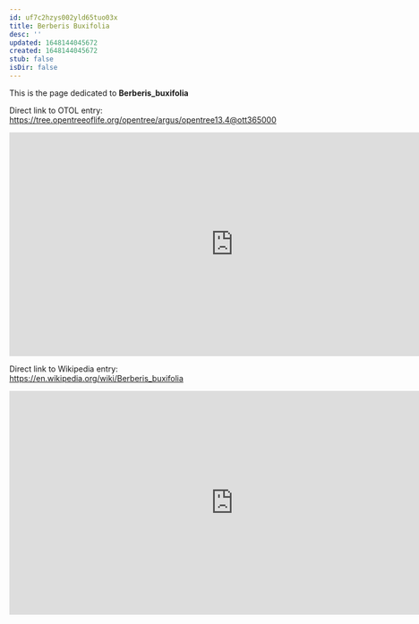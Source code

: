```yaml
---
id: uf7c2hzys002yld65tuo03x
title: Berberis Buxifolia
desc: ''
updated: 1648144045672
created: 1648144045672
stub: false
isDir: false
---
```

This is the page dedicated to **Berberis_buxifolia**


Direct link to OTOL entry: https://tree.opentreeoflife.org/opentree/argus/opentree13.4@ott365000



<html>
    <body>
    <iframe src="https://tree.opentreeoflife.org/opentree/argus/opentree13.4@ott365000"
    width="800" height="400" frameborder="0" allowfullscreen> </iframe>
    </body>
</html>
    


Direct link to Wikipedia entry: https://en.wikipedia.org/wiki/Berberis_buxifolia



<html>
    <body>
    <iframe src="https://en.wikipedia.org/wiki/Berberis_buxifolia"
    width="800" height="400" frameborder="0" allowfullscreen> </iframe>
    </body>
</html>
    
